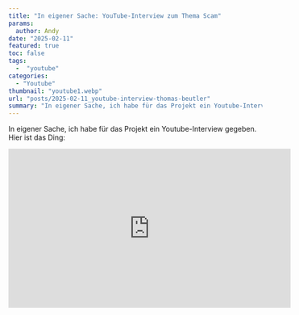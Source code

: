 ```yaml
---
title: "In eigener Sache: YouTube-Interview zum Thema Scam"
params:
  author: Andy
date: "2025-02-11"
featured: true
toc: false
tags:
  -  "youtube"
categories:
  - "Youtube"
thumbnail: "youtube1.webp"
url: "posts/2025-02-11_youtube-interview-thomas-beutler"
summary: "In eigener Sache, ich habe für das Projekt ein Youtube-Interview gegeben."
---
```


In eigener Sache, ich habe für das Projekt ein Youtube-Interview gegeben. Hier ist das Ding:

<iframe width="560" height="315" src="https://www.youtube.com/embed/YgmwYuGezhg?si=apfbQ7tHz8zZxh__" title="YouTube video player" frameborder="0" allow="accelerometer; autoplay; clipboard-write; encrypted-media; gyroscope; picture-in-picture; web-share" referrerpolicy="strict-origin-when-cross-origin" allowfullscreen></iframe>